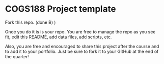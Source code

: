 # COGS188 Project template
Fork this repo. (done B) )

Once you do it is is your repo. You are free to manage the repo as you see fit, edit this README, add data files, add scripts, etc. 

Also, you are free and encouraged to share this project after the course and to add it to your portfolio. Just be sure to fork it to your GitHub at the end of the quarter!
